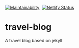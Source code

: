 [![Maintainability](https://api.codeclimate.com/v1/badges/07b263b07b0945155c2b/maintainability)](https://codeclimate.com/github/anirvanmandal/travel-blog/maintainability)
&nbsp;[![Netlify Status](https://api.netlify.com/api/v1/badges/3b98e73f-fc33-4b8a-9212-e9707e987618/deploy-status)](https://app.netlify.com/sites/chronicles-anirvan/deploys)
# travel-blog
A travel blog based on jekyll

